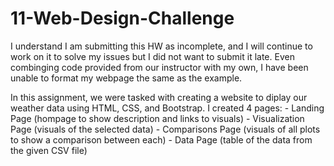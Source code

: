 # 11-Web-Design-Challenge

I understand I am submitting this HW as incomplete, and I will continue to work on it to solve my issues but I did not want to submit it late.  Even combinging code provided from our instructor with my own, I have been unable to format my webpage the same as the example.

In this assignment, we were tasked with creating a website to diplay our weather data using HTML, CSS, and Bootstrap.  I created 4 pages:
    - Landing Page (hompage to show description and links to visuals)
    - Visualization Page (visuals of the selected data)
    - Comparisons Page (visuals of all plots to show a comparison between each)
    - Data Page (table of the data from the given CSV file)
